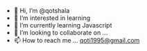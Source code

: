 - 👋 Hi, I’m @qotshala
- 👀 I’m interested in learning 
- 🌱 I’m currently learning Javascript
- 💞️ I’m looking to collaborate on ...
- 📫 How to reach me ... qoti1995@gmail.com

<!---
qotshala/qotshala is a ✨ special ✨ repository because its `README.md` (this file) appears on your GitHub profile.
You can click the Preview link to take a look at your changes.
--->
